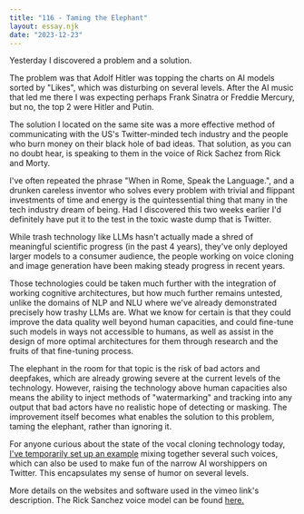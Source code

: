 ```yaml
---
title: "116 - Taming the Elephant"
layout: essay.njk
date: "2023-12-23"
---
```


Yesterday I discovered a problem and a solution.

The problem was that Adolf Hitler was topping the charts on AI models sorted by "Likes", which was disturbing on several levels. After the AI music that led me there I was expecting perhaps Frank Sinatra or Freddie Mercury, but no, the top 2 were Hitler and Putin.

The solution I located on the same site was a more effective method of communicating with the US's Twitter-minded tech industry and the people who burn money on their black hole of bad ideas. That solution, as you can no doubt hear, is speaking to them in the voice of Rick Sachez from Rick and Morty.

I've often repeated the phrase "When in Rome, Speak the Language.", and a drunken careless inventor who solves every problem with trivial and flippant investments of time and energy is the quintessential thing that many in the tech industry dream of being. Had I discovered this two weeks earlier I'd definitely have put it to the test in the toxic waste dump that is Twitter.

While trash technology like LLMs hasn't actually made a shred of meaningful scientific progress (in the past 4 years), they've only deployed larger models to a consumer audience, the people working on voice cloning and image generation have been making steady progress in recent years.

Those technologies could be taken much further with the integration of working cognitive architectures, but how much further remains untested, unlike the domains of NLP and NLU where we've already demonstrated precisely how trashy LLMs are. What we know for certain is that they could improve the data quality well beyond human capacities, and could fine-tune such models in ways not accessible to humans, as well as assist in the design of more optimal architectures for them through research and the fruits of that fine-tuning process.

The elephant in the room for that topic is the risk of bad actors and deepfakes, which are already growing severe at the current levels of the technology. However, raising the technology above human capacities also means the ability to inject methods of "watermarking" and tracking into any output that bad actors have no realistic hope of detecting or masking. The improvement itself becomes what enables the solution to this problem, taming the elephant, rather than ignoring it.

For anyone curious about the state of the vocal cloning technology today, [I've temporarily set up an example](https://vimeo.com/manage/videos/897081232) mixing together several such voices, which can also be used to make fun of the narrow AI worshippers on Twitter. This encapsulates my sense of humor on several levels.

More details on the websites and software used in the vimeo link's description. The Rick Sanchez voice model can be found [here.](https://www.weights.gg/models/clm736lqx1qeccctcmd0zt2eu)
